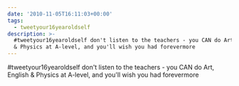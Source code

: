 ```yaml
---
date: '2010-11-05T16:11:03+00:00'
tags:
  - tweetyour16yearoldself
description: >-
  #tweetyour16yearoldself don't listen to the teachers - you CAN do Art, English
  & Physics at A-level, and you'll wish you had forevermore
---
```

#tweetyour16yearoldself don't listen to the teachers - you CAN do Art, English & Physics at A-level, and you'll wish you had forevermore
